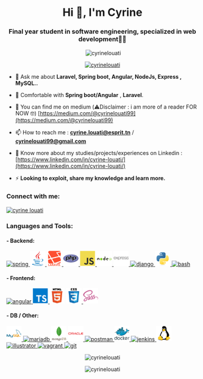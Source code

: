 
<!--
**CyrineLouati/CyrineLouati** is a ✨ _special_ ✨ repository because its `README.md` (this file) appears on your GitHub profile.

Here are some ideas to get you started:

- 🔭 I’m currently working on ...
- 🌱 I’m currently learning ...
- 👯 I’m looking to collaborate on ...
- 🤔 I’m looking for help with ...
- 💬 Ask me about ...
- 📫 How to reach me: ...
- 😄 Pronouns: ...
- ⚡ Fun fact: ...
-->
<h1 align="center">Hi 👋, I'm Cyrine</h1>
<h3 align="center">Final year student in software engineering, specialized in web development👩‍💻</h3>
<p align="center">&nbsp;<img align="center" src="https://github-readme-stats-sigma-five.vercel.app/api?username=cyrinelouati&show_icons=true&locale=en&theme=radical" alt="cyrinelouati" /></p>
<p align="center"> <a href="https://github.com/ryo-ma/github-profile-trophy"><img src="https://github-profile-trophy.vercel.app/?username=cyrinelouati&theme=radical" alt="cyrinelouati" /></a> </p>

- 💬 Ask me about **Laravel, Spring boot, Angular, NodeJs, Express , MySQL..**

- 🤔 Comfortable with **Spring boot/Angular** , **Laravel**.

- 📝 You can find me on medium (⚠️Disclaimer : i am more of a reader FOR NOW 🤓) [https://medium.com/@cyrinelouati99](https://medium.com/@cyrinelouati99)

- 📫 How to reach me :  **cyrine.louati@esprit.tn** / **cyrinelouati99@gmail.com**

- 💼 Know more about my studies/projects/experiences on Linkedin : [https://www.linkedin.com/in/cyrine-louati/](https://www.linkedin.com/in/cyrine-louati/)

- ⚡ **Looking to exploit, share my knowledge and learn more.**

<h3 align="left">Connect with me:</h3>
<p align="left">
<a href="https://linkedin.com/in/cyrine louati" target="blank"><img align="center" src="https://raw.githubusercontent.com/rahuldkjain/github-profile-readme-generator/master/src/images/icons/Social/linked-in-alt.svg" alt="cyrine louati" height="30" width="40" /></a>
</p>

<h3 align="left">Languages and Tools:</h3>
<h4 align="left"> - Backend:</h4>
    <p align="left">
       <a href="https://spring.io/" target="_blank" rel="noreferrer"> <img src="https://www.vectorlogo.zone/logos/springio/springio-icon.svg" alt="spring" width="40"          height="40"/> </a>
       <a href="https://www.java.com" target="_blank" rel="noreferrer"> <img src="https://raw.githubusercontent.com/devicons/devicon/master/icons/java/java-original.svg" alt="java" width="40" height="40"/> </a> 
       <a href="https://laravel.com/" target="_blank" rel="noreferrer"> <img src="https://raw.githubusercontent.com/devicons/devicon/master/icons/laravel/laravel-plain-wordmark.svg" alt="laravel" width="40" height="40"/> </a>
       <a href="https://www.php.net" target="_blank" rel="noreferrer"> <img src="https://raw.githubusercontent.com/devicons/devicon/master/icons/php/php-original.svg"        alt="php" width="40" height="40"/> </a>
       <a href="https://developer.mozilla.org/en-US/docs/Web/JavaScript" target="_blank" rel="noreferrer"> <img                           src="https://raw.githubusercontent.com/devicons/devicon/master/icons/javascript/javascript-original.svg" alt="javascript" width="40" height="40"/> </a>
       <a href="https://nodejs.org" target="_blank" rel="noreferrer"> <img src="https://raw.githubusercontent.com/devicons/devicon/master/icons/nodejs/nodejs-original-wordmark.svg" alt="nodejs" width="40" height="40"/> </a>
       <a href="https://expressjs.com" target="_blank" rel="noreferrer"> <img src="https://raw.githubusercontent.com/devicons/devicon/master/icons/express/express-original-wordmark.svg" alt="express" width="40" height="40"/> </a>
       <a href="https://www.djangoproject.com/" target="_blank" rel="noreferrer"> <img src="https://cdn.worldvectorlogo.com/logos/django.svg" alt="django" width="40"          height="40"/> </a>
       <a href="https://www.python.org" target="_blank" rel="noreferrer"> <img src="https://raw.githubusercontent.com/devicons/devicon/master/icons/python/python-original.svg" alt="python" width="40" height="40"/> </a>
       <a href="https://www.gnu.org/software/bash/" target="_blank" rel="noreferrer"> <img src="https://www.vectorlogo.zone/logos/gnu_bash/gnu_bash-icon.svg"                  alt="bash" width="40" height="40"/> </a>
    </p>
    
<h4 align="left"> - Frontend:</h4>
    <p align="left">
      <a href="https://angular.io" target="_blank" rel="noreferrer"> <img src="https://angular.io/assets/images/logos/angular/angular.svg" alt="angular" width="40"           height="40"/> </a>
      <a href="https://www.typescriptlang.org/" target="_blank" rel="noreferrer"> <img                    src="https://raw.githubusercontent.com/devicons/devicon/master/icons/typescript/typescript-original.svg" alt="typescript" width="40" height="40"/> </a>
      <img src="https://raw.githubusercontent.com/devicons/devicon/master/icons/html5/html5-original-wordmark.svg" alt="html5" width="40" height="40"/> </a> 
      <a href="https://www.w3schools.com/css/" target="_blank" rel="noreferrer"> <img src="https://raw.githubusercontent.com/devicons/devicon/master/icons/css3/css3-original-wordmark.svg" alt="css3" width="40" height="40"/> </a> 
      <a href="https://sass-lang.com" target="_blank" rel="noreferrer"> <img src="https://raw.githubusercontent.com/devicons/devicon/master/icons/sass/sass-original.svg" alt="sass" width="40" height="40"/> </a>
    </p>
    
<h4 align="left"> - DB / Other:</h4>
    <p align="left">
  <a href="https://www.mysql.com/" target="_blank" rel="noreferrer"> <img                        src="https://raw.githubusercontent.com/devicons/devicon/master/icons/mysql/mysql-original-wordmark.svg" alt="mysql" width="40" height="40"/> </a>
      <a href="https://mariadb.org/" target="_blank" rel="noreferrer"> <img src="https://www.vectorlogo.zone/logos/mariadb/mariadb-icon.svg" alt="mariadb" width="40" height="40"/> </a>
       <a href="https://www.mongodb.com/" target="_blank" rel="noreferrer"> <img src="https://raw.githubusercontent.com/devicons/devicon/master/icons/mongodb/mongodb-original-wordmark.svg" alt="mongodb" width="40"            height="40"/> </a>
      <a href="https://www.oracle.com/" target="_blank" rel="noreferrer"> <img src="https://raw.githubusercontent.com/devicons/devicon/master/icons/oracle/oracle-original.svg" alt="oracle" width="40" height="40"/> </a>
      <a href="https://postman.com" target="_blank" rel="noreferrer"> <img src="https://www.vectorlogo.zone/logos/getpostman/getpostman-icon.svg" alt="postman"               width="40" height="40"/> </a>
      <a href="https://www.docker.com/" target="_blank" rel="noreferrer"> <img src="https://raw.githubusercontent.com/devicons/devicon/master/icons/docker/docker-original-wordmark.svg" alt="docker" width="40" height="40"/> </a>
      <a href="https://www.jenkins.io" target="_blank" rel="noreferrer"> <img src="https://www.vectorlogo.zone/logos/jenkins/jenkins-icon.svg" alt="jenkins" width="40"       height="40"/> </a>
      <a href="https://www.linux.org/" target="_blank" rel="noreferrer"> <img src="https://raw.githubusercontent.com/devicons/devicon/master/icons/linux/linux-original.svg" alt="linux" width="40" height="40"/> </a>
      <a href="https://www.adobe.com/in/products/illustrator.html" target="_blank" rel="noreferrer"> <img                                           src="https://www.vectorlogo.zone/logos/adobe_illustrator/adobe_illustrator-icon.svg" alt="illustrator" width="40" height="40"/> </a>
      <a href="https://www.vagrantup.com/" target="_blank" rel="noreferrer"> <img src="https://www.vectorlogo.zone/logos/vagrantup/vagrantup-icon.svg" alt="vagrant"         width="40" height="40"/> </a>
      <a href="https://git-scm.com/" target="_blank" rel="noreferrer"> <img src="https://www.vectorlogo.zone/logos/git-scm/git-scm-icon.svg" alt="git" width="40"             height="40"/> </a>
      
    


<p align="center"><img src="https://github-readme-stats-sigma-five.vercel.app/api/top-langs?username=cyrinelouati&show_icons=true&locale=en&layout=compact&theme=radical" alt="cyrinelouati" /></p>
<p align="center"><img src="https://github-readme-streak-stats.herokuapp.com/?user=cyrinelouati&theme=radical" alt="cyrinelouati" /></p>


